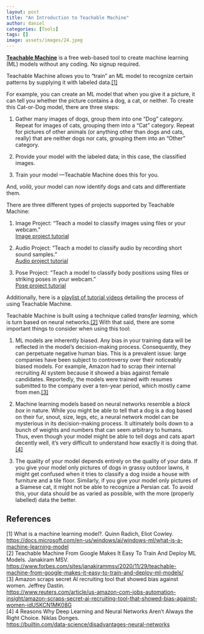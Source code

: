 ```yaml
---
layout: post
title: "An Introduction to Teachable Machine"
author: daniel
categories: [Tools]
tags: []
image: assets/images/24.jpeg
---
```


<b>[Teachable Machine](https://teachablemachine.withgoogle.com/)</b> is a free web-based tool to create machine learning (ML) models
without any coding. No signup required.

Teachable Machine allows you to “train” an ML model to recognize certain
patterns by supplying it with labeled data.[[1]](#1)

For example, you can create an ML model that when you give it a picture,
it can tell you whether the picture contains a dog, a cat,
or neither. To create this Cat-or-Dog model, there are three steps:

1. Gather many images of dogs, group them into one “Dog” category.
   Repeat for images of cats, grouping them into a “Cat” category.
   Repeat for pictures of other animals (or anything other than dogs and cats,
   really) that are neither dogs nor cats, grouping them into an
   “Other” category.

2. Provide your model with the labeled data;
   in this case, the classified images.

3. Train your model —Teachable Machine does this for you.

And, _voilà_, your model can now identify dogs and cats and differentiate them.

There are three different types of projects supported by Teachable Machine:

1. Image Project: “Teach a model to classify images using
   files or your webcam.”  
   [Image project tutorial](https://medium.com/@warronbebster/4bfffa765866)

2. Audio Project: “Teach a model to classify audio by
   recording short sound samples.”  
   [Audio project tutorial](https://medium.com/@warronbebster/4212fd7f3555)

3. Pose Project: “Teach a model to classify body positions
   using files or striking poses in your webcam.”  
   [Pose project tutorial](https://medium.com/@warronbebster/f4f6116f491)

Additionally, here is a
[playlist of tutorial videos](https://www.youtube.com/playlist?list=PLJfHZtseuscuTQfodmFnbZ3rBgCWsRT9t)
detailing the process of using Teachable Machine.

Teachable Machine is built using a technique called
_transfer learning_, which is turn based on neural networks.[[2]](#2)
With that said, there are some important things to consider
when using this tool:

1. ML models are inherently biased. Any bias in your training data
   will be reflected in the model’s decision-making process.
   Consequently, they can perpetuate negative human bias.
   This is a prevalent issue: large companies have been subject
   to controversy over their noticeably biased models. For example,
   Amazon had to scrap their internal recruiting AI system
   because it showed a bias against female candidates. Reportedly,
   the models were trained with resumes submitted to the company
   over a ten-year period, which mostly came from men.[[3]](#3)

2. Machine learning models based on neural networks resemble
   a _black box_ in nature. While you might be able to tell that a
   dog is a dog based on their fur, snout, size, legs, etc, a
   neural network model can be mysterious in its decision-making
   process. It ultimately boils down to a bunch of weights and
   numbers that can seem arbitrary to humans. Thus, even though
   your model might be able to tell dogs and cats apart decently
   well, it’s very difficult to understand how exactly it is doing that.[[4]](#4)

3. The quality of your model depends entirely on the quality of
   your data. If you give your model only pictures of dogs in
   grassy outdoor lawns, it might get confused when it tries
   to classify a dog inside a house with furniture and a tile
   floor. Similarly, if you give your model only pictures of a
   Siamese cat, it might not be able to recognize a Persian cat.
   To avoid this, your data should be as varied as possible, with
   the more (properly labelled) data the better.

## References

<a id="1">[1]</a>
What is a machine learning model?. Quinn Radich, Eliot Cowley.  
https://docs.microsoft.com/en-us/windows/ai/windows-ml/what-is-a-machine-learning-model  
<a id="2">[2]</a>
Teachable Machine From Google Makes It Easy To Train And Deploy ML Models.
Janakiram MSV.
https://www.forbes.com/sites/janakirammsv/2020/11/29/teachable-machine-from-google-makes-it-easy-to-train-and-deploy-ml-models/  
<a id="3">[3]</a>
Amazon scraps secret AI recruiting tool that showed bias against women.
Jeffrey Dastin.  
https://www.reuters.com/article/us-amazon-com-jobs-automation-insight/amazon-scraps-secret-ai-recruiting-tool-that-showed-bias-against-women-idUSKCN1MK08G  
<a id="4">[4]</a>
4 Reasons Why Deep Learning and Neural Networks Aren’t Always the Right Choice.
Niklas Donges.  
https://builtin.com/data-science/disadvantages-neural-networks
